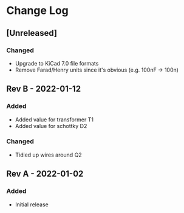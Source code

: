 # Change Log

## [Unreleased]

### Changed

- Upgrade to KiCad 7.0 file formats
- Remove Farad/Henry units since it's obvious (e.g. 100nF -> 100n)

## Rev B - 2022-01-12

### Added

- Added value for transformer T1
- Added value for schottky D2

### Changed

- Tidied up wires around Q2

## Rev A - 2022-01-02

### Added

- Initial release
